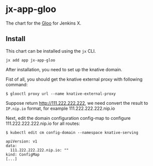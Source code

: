 # jx-app-gloo

The chart for the [Gloo](https://www.solo.io/products/gloo/) for Jenkins X.

## Install

This chart can be installed using the `jx` CLI.

```shell
jx add app jx-app-gloo
```

After installation, you need to set up the knative domain.

Fist of all, you should get the knative external proxy with following command:

```shell
$ glooctl proxy url --name knative-external-proxy
```

Suppose return http://111.222.222.222, we need convert the result to `IP.nip.io` format, for example 111.222.222.222.nip.io

Next, edit the domain configuration config-map to configure 111.222.222.222.nip.io for all routes: 

```shell
$ kubectl edit cm config-domain --namespace knative-serving
```

```
apiVersion: v1
data:
  111.222.222.222.nip.io: ""
kind: ConfigMap
[...]
```
